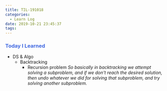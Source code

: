```yaml
---
title: TIL-191018
categories:
  - Learn Log
date: 2019-10-21 23:45:37
tags:
---
```


### <span style="color:royalblue"> Today I Learned

<!-- more -->

- DS & Algo
  - Backtracking
    - Recursion problem
      _So basically in backtracking we attempt solving a subproblem, and if we don't reach the desired solution, then undo whatever we did for solving that subproblem, and try solving another subproblem._
